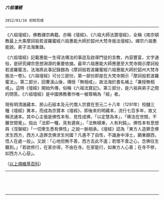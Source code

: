 

##### 六祖壇經
`2012/01/16 初校完成 `

* * *

《六祖壇經》，佛教禪宗典籍。亦稱《壇經》、《六祖大師法寶壇經》，全稱《南宗頓教最上大乘摩訶般若波羅蜜經六祖惠能大師於韶州大梵寺施法壇經》。禪宗六祖惠能說，弟子法海集錄。

《六祖壇經》記載惠能一生得法傳法的事迹及啟導門徒的言教，內容豐富，文字通俗，是研究禪宗思想淵源的重要依據。最早六祖惠能大師應邀至大梵寺開示摩訶般若波羅蜜法，法海將此事記錄題為《摩訶般若波羅蜜經六祖惠能大師於韶州大梵寺施法一卷》。《六祖壇經》可分三部份，第一部份即是在大梵寺開示「摩訶般若波羅蜜法」。第二部分，回曹溪山後，傳授「無相戒」，故法海於書名補上「兼授無相戒」。這時《壇經》開始外傳，俗稱《六祖法寶記》。第三部分，是六祖與弟子之間的問答。《六祖壇經》是中國佛教著作唯一被尊稱為「經」者。

現有明清諸藏本、房山石經本及元代僧人宗寶在至元二十八年（1291年）校讎三種《壇經》異本，而成為宗寶本《壇經》，即後來的明藏本，流行七百多年，故又稱流通本。其中心主張是佛性本有、見性成佛，「以定慧為本」，「佛法在世間，不離世間覺」。指出「法即一種，見有遲疾」，「法無頓漸，人有利鈍」。佛性本有思想與《涅槃經》「一切衆生悉有佛性」之說一脈相承。《壇經》認為「東方人造罪念佛求生西方，西方人造罪念佛求生何國？凡愚不了自性，不識身中淨土，願東願西，悟人在處一般」。又說：「心地但無不善，西方去此不遙；若懷不善之心，念佛往生難到。」「若欲修行，在家亦得，不由在寺。在家能行，如東方人心善；在寺不修，如西方人心惡」。

（[以上摘維基百科](http://zh.wikipedia.org/zh-tw/%E5%85%AD%E7%A5%96%E5%9D%9B%E7%BB%8F)）

* * *

&nbsp;

&nbsp;

* * *

